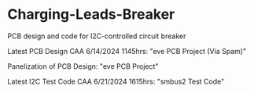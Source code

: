 # Charging-Leads-Breaker
PCB design and code for I2C-controlled circuit breaker

Latest PCB Design CAA 6/14/2024 1145hrs: "eve PCB Project (Via Spam)"

Panelization of PCB Design: "eve PCB Project"

Latest I2C Test Code CAA 6/21/2024 1615hrs: "smbus2 Test Code"

